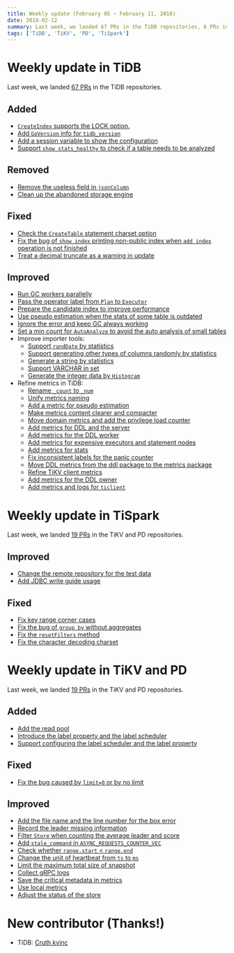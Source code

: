 ```yaml
---
title: Weekly update (February 05 ~ February 11, 2018)
date: 2018-02-12
summary: Last week, we landed 67 PRs in the TiDB repositories, 6 PRs in the TiSpark repositories, and 19 PRs in the TiKV and PD repositories.
tags: ['TiDB', 'TiKV', 'PD', 'TiSpark']
---
```


# Weekly update in TiDB

Last week, we landed [67 PRs](https://github.com/pingcap/tidb/pulls?utf8=%E2%9C%93&q=is:pr+is:merged+merged:2018-02-05..2018-02-11) in the TiDB repositories.

## Added

* [`CreateIndex` supports the LOCK option.](https://github.com/pingcap/tidb/pull/5851)
* [Add `GoVersion` info for `tidb_version`](https://github.com/pingcap/tidb/pull/5828)
* [Add a session variable to show the configuration](https://github.com/pingcap/tidb/pull/5784)
* [Support `show stats_healthy` to check if a table needs to be analyzed](https://github.com/pingcap/tidb/pull/5769) 

## Removed

* [Remove the useless field in `jsonColumn`](https://github.com/pingcap/tidb/pull/5813)
* [Clean up the abandoned storage engine](https://github.com/pingcap/tidb/pull/5808)                                                                             

## Fixed

* [Check the `CreateTable` statement charset option](https://github.com/pingcap/tidb/pull/5835)
* [Fix the bug of `show index` printing non-public index when `add index` operation is not finished](https://github.com/pingcap/tidb/pull/5833)
* [Treat a decimal truncate as a warning in update](https://github.com/pingcap/tidb/pull/5801)

## Improved

* [Run GC workers parallelly](https://github.com/pingcap/tidb/pull/5837)
* [Pass the operator label from `Plan` to `Executor`](https://github.com/pingcap/tidb/pull/5821)
* [Prepare the candidate index to improve performance](https://github.com/pingcap/tidb/pull/5809)
* [Use pseudo estimation when the stats of some table is outdated](https://github.com/pingcap/tidb/pull/5802)
* [Ignore the error and keep GC always working](https://github.com/pingcap/tidb/pull/5797)
* [Set a min count for `AutoAnalyze` to avoid the auto analysis of small tables](https://github.com/pingcap/tidb/pull/5796)
* Improve importer tools:
    - [Support `randDate` by statistics](https://github.com/pingcap/tidb/pull/5830)
    - [Support generating other types of columns randomly by statistics](https://github.com/pingcap/tidb/pull/5848)
    - [Generate a string by statistics](https://github.com/pingcap/tidb/pull/5804)
    - [Support VARCHAR in set](https://github.com/pingcap/tidb/pull/5800)
    - [Generate the integer data by `Histogram`](https://github.com/pingcap/tidb/pull/5795)
* Refine metrics in TiDB:
    - [Rename `_count` to `_num`](https://github.com/pingcap/tidb/pull/5868)
    - [Unify metrics naming](https://github.com/pingcap/tidb/pull/5863)
    - [Add a metric for pseudo estimation](https://github.com/pingcap/tidb/pull/5861)
    - [Make metrics content clearer and compacter](https://github.com/pingcap/tidb/pull/5858)
    - [Move domain metrics and add the privilege load counter](https://github.com/pingcap/tidb/pull/5855)
    - [Add metrics for DDL and the server](https://github.com/pingcap/tidb/pull/5840)
    - [Add metrics for the DDL worker](https://github.com/pingcap/tidb/pull/5823)
    - [Add metrics for expensive executors and statement nodes](https://github.com/pingcap/tidb/pull/5798)
    - [Add metrics for stats](https://github.com/pingcap/tidb/pull/5785)
    - [Fix inconsistent labels for the panic counter](https://github.com/pingcap/tidb/pull/5783)
    - [Move DDL metrics from the ddl package to the metrics package](https://github.com/pingcap/tidb/pull/5781)
    - [Refine TiKV client metrics](https://github.com/pingcap/tidb/pull/5780)
    - [Add metrics for the DDL owner](https://github.com/pingcap/tidb/pull/5779/files)
    - [Add metrics and logs for `ticlient`](https://github.com/pingcap/tidb/pull/5778)

# Weekly update in TiSpark

Last week, we landed [19 PRs](https://github.com/search?q=repo%3Apingcap%2Ftikv+repo%3Apingcap%2Fpd+is%3Apr+is%3Amerged+merged%3A2018-02-05..2018-02-11) in the TiKV and PD repositories.

## Improved

* [Change the remote repository for the test data](https://github.com/pingcap/tispark/pull/242)
* [Add JDBC write guide usage](https://github.com/pingcap/tispark/pull/238)

## Fixed

* [Fix key range corner cases](https://github.com/pingcap/tispark/pull/240)
* [Fix the bug of `group by` without aggregates](https://github.com/pingcap/tispark/pull/237)
* [Fix the `resetFilters` method](https://github.com/pingcap/tispark/pull/236)
* [Fix the character decoding charset](https://github.com/pingcap/tispark/pull/235)

# Weekly update in TiKV and PD

Last week, we landed [19 PRs](https://github.com/search?q=repo%3Apingcap%2Ftikv+repo%3Apingcap%2Fpd+is%3Apr+is%3Amerged+merged%3A2018-02-05..2018-02-11) in the TiKV and PD repositories.

## Added

* [Add the read pool](https://github.com/pingcap/tikv/pull/2699)
* [Introduce the label property and the label scheduler](https://github.com/pingcap/pd/pull/946)
* [Support configuring the label scheduler and the label property](https://github.com/pingcap/pd/pull/948)

## Fixed

* [Fix the bug caused by `limit=0` or by no limit](https://github.com/pingcap/tikv/pull/2744)

## Improved

* [Add the file name and the line number for the box error](https://github.com/pingcap/tikv/pull/2741)
* [Record the leader missing information](https://github.com/pingcap/tikv/pull/2730)
* [Filter `Store` when counting the average leader and score](https://github.com/pingcap/pd/pull/949)
* [Add `stale_command` in `ASYNC_REQUESTS_COUNTER_VEC`](https://github.com/pingcap/tikv/pull/2745)
* [Check whether `range.start` < `range.end`](https://github.com/pingcap/tikv/pull/2752)
* [Change the unit of heartbeat from `ts` to `ms`](https://github.com/pingcap/pd/pull/950)
* [Limit the maximum total size of snapshot](https://github.com/pingcap/tikv/pull/2632)
* [Collect gRPC logs](https://github.com/pingcap/tikv/pull/2756)
* [Save the critical metadata in metrics](https://github.com/pingcap/pd/pull/955)
* [Use local metrics](https://github.com/pingcap/tikv/pull/2647)
* [Adjust the status of the store](https://github.com/pingcap/pd/pull/953)

# New contributor (Thanks!)

* TiDB: [Cruth kvinc](https://github.com/oiooj)